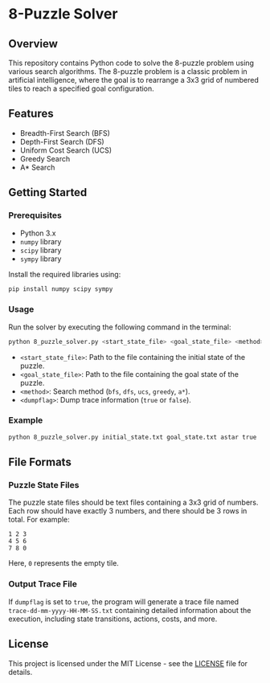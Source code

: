 # 8-Puzzle Solver

## Overview

This repository contains Python code to solve the 8-puzzle problem using various search algorithms. The 8-puzzle problem is a classic problem in artificial intelligence, where the goal is to rearrange a 3x3 grid of numbered tiles to reach a specified goal configuration.

## Features

- Breadth-First Search (BFS)
- Depth-First Search (DFS)
- Uniform Cost Search (UCS)
- Greedy Search
- A* Search

## Getting Started

### Prerequisites

- Python 3.x
- `numpy` library
- `scipy` library
- `sympy` library

Install the required libraries using:

```bash
pip install numpy scipy sympy
```

### Usage

Run the solver by executing the following command in the terminal:

```bash
python 8_puzzle_solver.py <start_state_file> <goal_state_file> <method> <dumpflag>
```

- `<start_state_file>`: Path to the file containing the initial state of the puzzle.
- `<goal_state_file>`: Path to the file containing the goal state of the puzzle.
- `<method>`: Search method (`bfs`, `dfs`, `ucs`, `greedy`, `a*`).
- `<dumpflag>`: Dump trace information (`true` or `false`).

### Example

```bash
python 8_puzzle_solver.py initial_state.txt goal_state.txt astar true
```

## File Formats

### Puzzle State Files

The puzzle state files should be text files containing a 3x3 grid of numbers. Each row should have exactly 3 numbers, and there should be 3 rows in total. For example:

```
1 2 3
4 5 6
7 8 0
```

Here, `0` represents the empty tile.

### Output Trace File

If `dumpflag` is set to `true`, the program will generate a trace file named `trace-dd-mm-yyyy-HH-MM-SS.txt` containing detailed information about the execution, including state transitions, actions, costs, and more.

## License

This project is licensed under the MIT License - see the [LICENSE](LICENSE) file for details.
